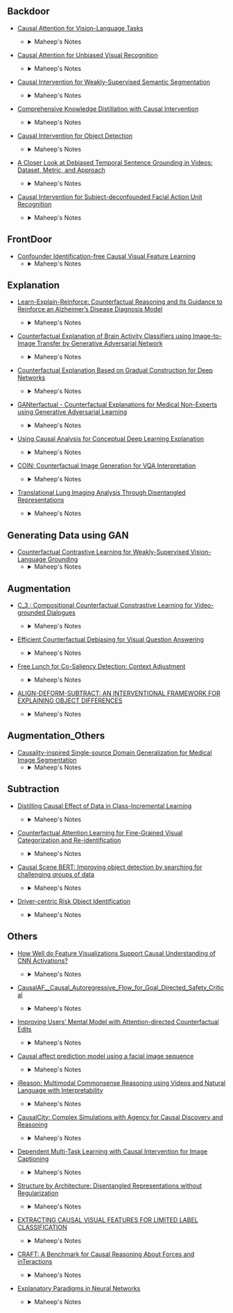 Backdoor
---
   - [Causal Attention for Vision-Language Tasks](https://openaccess.thecvf.com/content/CVPR2021/papers/Yang_Causal_Attention_for_Vision-Language_Tasks_CVPR_2021_paper.pdf)
      - <details><summary>Maheep's Notes</summary>
        The paper proposes to eradicate unobserved confounder using the front-door adjustment. The author implements the same using the two methods, i.e. **In-Sample Attention** and **Cross-Sample Attention**. The causal effect from the input set X to the target Y through a mediator Z. The attention mechanism can be split into two parts: a selector which selects suitable knowledge Z  from X, i.e. 
        
        `P(Z = z|X)` known as **In-Sampling** and a predictor which exploits Z to predict Y. <br>
        `P(Y|X) = sigma P(Z = z|X)P(Y|Z = z)`<br>
        But the predictor may learn the spurious correlation brought by the backdoor path from X to Z, and thus the backdoor method is used to block the path from X to Z, making it: <br>
        `P(Y|do(Z)) = sigma P(X = x)P(Y|X = x,Z)`<br>
        where `P(X = x)` is known as **Cross-Sampling** and making the whole equation: <br>
        `P(Y|do(X)) = sigma P(Z = z|X) sigma P(X = x)P(Y|Z = z, X = x)`

   
   
        ![Model](images/23.png)
        </details>  

   - [Causal Attention for Unbiased Visual Recognition](https://openaccess.thecvf.com/content/ICCV2021/papers/Wang_Causal_Attention_for_Unbiased_Visual_Recognition_ICCV_2021_paper.pdf)
  
      - <details><summary>Maheep's Notes</summary>
        Background plays a very common role as confounder and demands to train the model in way such as all the objectys come with various background so as to prevent bias in the model, e.g., a “dog” model is learned within “grass+dog” and “road+dog” respectively, so the “grass” and “road” contexts will no longer confound the “dog” recognition. But it faces with two types of problem: <br>
        1.) Such annotation is not only prohibitively expensive, but also inherently problematic, as the confounders are elusive in nature.<br>
        2.) Such coarser contexts will lead to the over-adjustment problem. The intervention not only removes the context, but also hurts beneficial causalities. <br>
        Also splitting the context split, to merge the ground-truth contexts into bigger splits to include all classes also faces problem as this kind of intervention removes the non-causal features of different contexts. Therefore the author proposes a causal attention module(CaaM) that self-annotates the confounders in unsupervised fashion which the causal features 
        
        `M` are retained while the non-causal features `S` are eradicated as shown in the figure below. Therefore to disentangle the the `S` and `M`, the equation can be derived as:<br>
        `P(Y|do(X)) = sigma_for_s sigma_for_m P(Y|X, s, m)P(m|X,s)P(s)`
        
        `P(Z = z|X)` known as **In-Sampling** and a predictor which exploits Z to predict Y. <br>
        `P(Y|X) = sigma P(Z = z|X)P(Y|Z = z)`<br>
        But the predictor may learn the spurious correlation brought by the backdoor path from X to Z, and thus the backdoor method is used to block the path from X to Z, making it: <br>
        `P(Y|do(Z)) = sigma P(X = x)P(Y|X = x,Z)`<br>
        where `P(X = x)` is known as **Cross-Sampling** and making the whole equation: <br>
        `P(Y|do(X)) = sigma P(Z = z|X) sigma P(X = x)P(Y|Z = z, X = x)`

   
   
        ![Model](images/24.png)
        </details>  


   - [Causal Intervention for Weakly-Supervised Semantic Segmentation](https://openaccess.thecvf.com/content/ICCV2021/papers/Wang_Causal_Attention_for_Unbiased_Visual_Recognition_ICCV_2021_paper.pdf)
      - <details><summary>Maheep's Notes</summary>
         In Weakly-Supervised Semantic Segmentation(WSSS) the confounder creates a major problem as the non-causal features gets associated with positively correlated pixels to labels, and also disassociates causal but negatively correlated ones. The author proposes to eradicate it using the backdoor adjustment. The Ground Truth(GT) is extracted using the CAM and therefore pseudo-labels with is used to train the model. The author proposes 4 main varibales for the SCM, i.e. Confounder "C", Mediator "M" which act as the image-specific representation, Input "X" and Output "Y", where the direct effect of "C" is cutoff from "X", by using class-specific average mask to approzimate the confounder 

         `C = {c1, c2, c3,.....,cn}` where `n` is the class size to finally compute the equation. 
        


        ![Equation](images/26.png)
        ![Model](images/25.png)
        </details>  


   - [Comprehensive Knowledge Distillation with Causal Intervention](https://proceedings.neurips.cc/paper/2021/file/b9f35816f460ab999cbc168c4da26ff3-Paper.pdf)
      - <details><summary>Maheep's Notes</summary>
        The paper proposes CID for an efficient biased free knowledge distillation, which is able to transfer the class representations which are largely ignored by the existing literature and by using softened logits as sample context information removes biases with causal intervention. The author implements it as:<br>
        1.) They distill the feature vector in the last layer.<br>
        2.) They use MSE on noramlized vectors so as to get the MSE not to get biased towards the samples that have large-norm features.<br>
        3.) They integrate the class representations using the class shapes to incorporate it into the student model as so not to only transfer the sample representation. 
        4.) By using the backdoor adjustment the effect of the prior knowledge of the teacher model because of the object and background co-occurences by setting each item to the prior knowledge to a class.  

        ![Model](images/28.png)
        </details>  

   - [Causal Intervention for Object Detection](https://ieeexplore.ieee.org/document/9643182)
      - <details><summary>Maheep's Notes</summary>
        The paper proposes to remove bias from the object detection models using the intervention, where the author uses the idea of two-stage detectors and apply backdoor adjustment to virtually obtain 

        `P(Y|do(X))` where the author proposes 4 variables namely input `X`, output `Y`, context confounder `C` and mediator `M` affected by both `X` and `C`, where the `C = {c1. c2, ..., cn}` belonging to different `n` categories in the dataset. The output `P(Y|do(X))` is represented as:<br>

        `P(Y|do(X)) = sigma P(c)P(Y|X,M = f(X,c))` where `M` is represented as <br>
        `M = sigma a_i*c_i*P(c_i)`<br>
        where `a_i` is the attention for category specific entry `c_i`.  

        ![Model](images/33.png)
        </details> 

   - [A Closer Look at Debiased Temporal Sentence Grounding in Videos: Dataset, Metric, and Approach](https://arxiv.org/pdf/2203.05243.pdf) 
      - <details><summary>Maheep's Notes</summary>
          The work focuses on Temporal Sentence Grounding in Videos, where SOTA models are being proposed but harness correlated features to increase the accuracy as tested by the author by creating a new dataset via merging two datasets and making the test data out of OOD examples. The author also argues on the metrics used by the previous works to get to optimal performance as the traditional metrics often fails when dataset contains over-long ground-truth moments get hit especialy with the small IOU threshold. Therefore the author proposes a new metric, i.e. *dR@n, IOU@m* that takes temporal distances between the predicted moments and ground-truth. To de-confound the network they propose to cut the different confounders effects on the label using the backdoor method and also to get the good/robust feature on language they exploit a semantic role labeling toolkit to parse the sentence into a three-layer semantic role tree, and a more fine-grained sentence feature is obtained by adopting hierarchical attention mechanism on the tree. For visual information, in order to discriminate video moments and distinguish different temporal relationships, a reconstruction loss function is created to enhance the video moment features.  

        </details>  

   - [Causal Intervention for Subject-deconfounded Facial Action Unit Recognition](https://www.aaai.org/AAAI22Papers/AAAI-399.ChenY.pdf) 
      - <details><summary>Maheep's Notes</summary>
          The work focuses on Facial expressions and the confounging factors that come due to individual's subject particular a slight variant in style to express an expression. The author solves this problem with a very unique method by taking into account the **Action Unit**, i.e. different sub-parts or muscles in a face where an individual may have some other mucles also getting activated than the muscles that are universal for that expression. The author proposes a model-agnostic system that not only considers the low-level facial-appearance features but also high level semantics relations among Action Units as they depend upon each other. The author builds and SCM by proposing 4 varibales, i.e. Image 
          
          *X*, Subject(Confounder) *S*, Latent Representation *R* and output *Y*, where the author eradicates the effect of *S* on *X*. The author implements it by having three modules:<br>
          1.) **Attention Module**: It takes the attention of the extracted feature and the different AU for each Subject which are computed by taking the average of all the samples of the Subject, denoted by `s_i`<br>
          2.) **Memory Module**: It consist `s_i` as defined above<br>
          3.) **Confounder Priors**:  It consist of the sample distribution of different `s_i` by taking the number of (samples in that subject)/(total samples) <br>

         ![Model](images/55.png)
        </details>  


FrontDoor
---
   - [Confounder Identification-free Causal Visual Feature Learning](https://arxiv.org/abs/2111.13420)
      - <details><summary>Maheep's Notes</summary>
         The paper aims to eradicate all the confounders that are present without observing them using the frontdoor adjustment criteria and also try to explain the success of MAML algorithm. The work deals with two major questions: <br>
         1.) How to model the intervening effects from other samples on a given sample in the training process. <br>
         2.) How to estimate the global-scope intervening effect across all samples in the training set to find a suitable optimization direction. <br>
         and therefore proposes a gradient-based optimization strategy to mitigate the intervening effects using an efficient cluster then-sample algorithm to approximate the global-scope intervening effects for feasible optimization. The author implements it by explicitly modelling the intervening effects of another sample x̃ on Z = h(x) effecting Y by instantiating P (Y |Z = h(x), x̃) with the calculated gradients of the sample x̃ with respect to f<br>

         `P(Y|Z = h(x), x̃) = f(Z = h(x))P(x̃)` <br>
         after clustering-then-sampling using the k-mean.



        ![Model](images/27.png)
        </details>  


Explanation
---
   - [Learn-Explain-Reinforce: Counterfactual Reasoning and Its Guidance to Reinforce an Alzheimer’s Disease Diagnosis Model](https://arxiv.org/abs/2108.09451) <!--- Not able to understand properly --> 
      - <details><summary>Maheep's Notes</summary>
         The work proposes to unify diagnostic model learning, visual explanation generation using the counterfactual explanation using a target class, and trained diagnostic model reinforcement guided by the visual explanation on the discriminative features extracted by the counterfactual explanation on the mSRI data for the muti-class classification. The author implements the system by learning the counterfactual map for explanation which consist of three modules 
         
         **Counterfactual Map Generator(CMG)**, **Reasoning Evaluator(RE)** and a **Discriminator(DC)**, where CMG generates the counterfactual image using the U-net technique giving a Mask and adding it to the input as given in the image below. RE directly evaluates the effect of the generated counterfactual map in producing the targeted label, and Discriminator makes it sure that the generated image look realistic. The **Reinforcement Representation Learning** tries to create a guide map using the above counterfactual map which highlight the extreme regions, i.e. the normal and the regions that have high probability that are abnormal.

        ![Model](images/46.png)

        </details>  

   - [Counterfactual Explanation of Brain Activity Classifiers using Image-to-Image Transfer by Generative Adversarial Network](https://arxiv.org/abs/2110.14927)
      - <details><summary>Maheep's Notes</summary>
        The paper proposes to generate counterfactual explanation for multi-class classification of fMRI data. The author proposes 
        
        **CAG** which is build upon **StarGAN**. The explanation is based upon the **Correct Classification** and **Incorrect Classification**, where the CAG converts the input to the target class and subtracts it pixel-wise so as to extract the activated regions, giving red(blue) output activation as to answer why the classifier predicted(not predicted) the target class. Auxillary discriminator is introduced so as to have a single discriminator to control multiple classes and produce their probability distribution, based on source and target class. 


        ![Model](images/37.png)

        </details> 

   - [Counterfactual Explanation Based on Gradual Construction for Deep Networks](https://arxiv.org/abs/2008.01897)
      - <details><summary>Maheep's Notes</summary>
         The work focuses on modifying the charecteristic of the image given the features of the Deep Neural Network classifier. The author takes in two measures, i.e. the image shold be easily explainable and should only be minimally modified. <br>
         The author impelements it using the two steps, namely:<br>
         
         1.) 
         
         **Masking Step**: It mask the appropriate region of the image, to which the model pays most attention, extracted using the gradients.<br>
         2.) **Composition Steps**: It perturbs the regions minimally so as to change the logits to the target class.

        ![Model](images/43.png)

        </details> 

   - [GANterfactual - Counterfactual Explanations for Medical Non-Experts using Generative Adversarial Learning](https://arxiv.org/abs/2012.11905)
      - <details><summary>Maheep's Notes</summary>
         The work proposes to create counterfactual explanation images for medical images by taking in two measures, i.e. there should be minimal change in the original image and the classifier predicts it in to the target class. The author accomplishes this goal using the image-to-image translation using StarGAN as shown in the picture below.  

        ![Model](images/44.png)

        </details>   

   - [Using Causal Analysis for Conceptual Deep Learning Explanation](https://arxiv.org/abs/2107.06098)
      - <details><summary>Maheep's Notes</summary>
         The work proposes to explain the model's decision using the hidden unit cells of the network in radiology. The author uses the associating the hidden units of the classifier to clinically relevant concepts using a linear sparse logistic regression. But to evaluate that the identified units truly influence the classifier’s outcome, they use mediation analysis through counterfactual interventions. A low-depth decision tree is constructed so as to translate all the discovered concepts into a straightforward decision rule, expressed to the radiologist. Technically the author implements it by using:<br>
         1.) 
         
         **Concept Associations**: The network is divided into 
         
         `phi1(.)` and `phi2(.)`, where the `phi1(.)` gives different concept in terms of features and `phi2(.)` do prediction. The output of `phi1(.)` gives a vector of `lbh` dimension with each unit having a binary prediction, i.e. if concept is present or absent.
         <br>
         2.) **Causal concept ranking**: A counterfactual `x'` for the input   `x` is generated for causal inference using a cGAN, where the concepts are denoted with `Vk(x)` and the left over hidden units are denoted by `bar(Vk(x))` and the effect is measured by: <br>
         `A = phi2(phi1(do(Vk(x)), bar(Vk(x'))))`  
         `B = phi2(phi1(Vk(x), bar(Vk(x))))`<br>
         `Effect = E[A/B - 1]`<br>
         3.) **Surrogate explanation function**: A function `g(·)` is introduced as a decision tree because many clinical decision-making procedures follow a rule-based pattern, based on the intial classifier `f(.)` based on the logits produced for different concepts.<br>

        ![Model](images/45.png)

        </details>  

   - [COIN: Counterfactual Image Generation for VQA Interpretation](https://arxiv.org/pdf/2201.03342.pdf)
      - <details><summary>Maheep's Notes</summary>
        The paper focuses on interpretability approach for VQA models by generating counterfactual images by minimal possible change, ensuring the image looks realistic. This paper introduces an attention mechanism that identifies question-critical objects in the image and guides the counterfactual generator to apply the changes on specific regions. Moreover, a weighted reconstruction loss is introduced in order to allow the counterfactual generator to make more significant changes to question-critical spatial regions than the rest of the image. <br>
        This is implemented by instead of generating a counterfactual image 
        
        `I'` based on the original image , the latter is concatenated with the attention map `M`, such that the concatenation `[ I; M]` serves as an input to the generator `G`, where the answer is passed into the `G` so as to create `I'`, where the regions are identified using GRAD-CAM, where the discriminator `D` ensures that image looks realistic and reconstruction loss is used to do miimal changes. The whole process happens as shown in the figure.  

        ![Model](images/32.png)
        </details>  

   - [Translational Lung Imaging Analysis Through Disentangled Representations](https://arxiv.org/abs/2203.01668) 
      - <details><summary>Maheep's Notes</summary>
         The work focuses on retrieving relevant information from the images of inter-species pathological processes by proposing the following features:<br>
         1.) able to infer the animal model, position, damage present and generate a mask covering the whole lung. <br>
         2.) Generate realistic lung images<br>
         3.) Generate counterfactual images, i.e. healthy versions of damaged input slice. <br>

         The author implements it by considering 3 factors for generating and masking the image, namely: animal model,
         
         `A`, the realtive position of axial slice, `S` and estimated lung damage, `Mtb`, via the hierarchy at different resolution scales `k`. By using the Noveau VAE to extract the latent space `z` variables to generate the mask `y` and image `x`.  


         ![Model](images/53.png)
        </details>  

Generating Data using GAN
---

   - [Counterfactual Contrastive Learning for Weakly-Supervised Vision-Language Grounding](https://papers.nips.cc/paper/2020/file/d27b95cac4c27feb850aaa4070cc4675-Paper.pdf)
      - <details><summary>Maheep's Notes</summary>
        The paper aim to solve the problem of Weakly supervised Vision Language Grounding, i.e. to localize target moments in a video using a query. The author uses counterfactual scenario to make the process more robust, based on the feature-level, relation-level and interaction level. <br>
        The two types of approaches are introduced so as to generate the counterfactual scenarios, namely 
        
        **DCT** and **RCT**, where the **DCT** aims to generate negative counterfactual scenarios by damaging the essential part of the visual content and **RCT** aims to generate three types of counterfactual scenarios, namely: **feature-level**, **interaction-level** and **relation-level** generate positive counterfactual scenarios by damaging inessential part of the visual content based on the above defined 3 approaches. <br>
        A ranking loss is also developed so as to develop the difference between the positive and negative samples. <br>
        The **feature-level** focuses on the critical region proposals, which are modified using the memory bank containing the proposal features from randomly selected different samples, whereas the **interaction-level** features also uses memory bank to modify the interaction-level features, i.e. the word level features that correspond to the proposal features. The memory-bank contains the language features from different samples. <br>
        The **relational-level** approach focuses on the relation, i.e. the edges connecting the propsal "j" from proposal "i". The crucial edges are then destroyed by **DCT** whereas the inessential by **RCT**. 


        ![Model](images/29.png)
        </details>  


Augmentation
---
   - [C_3 : Compositional Counterfactual Constrastive Learning for Video-grounded Dialogues](https://arxiv.org/abs/2106.08914)
      - <details><summary>Maheep's Notes</summary>
        The paper focuses on the video-grounding using the diaglouges and inputs, where the author inlcudes the turn based events which let the model give high priority to some instances rather than uniformly giving to all. Also the author separates the dialogue context and video input into object and action, through which they are able to parse through if the query is about object or any action taken, as shown in the figure below.  
        
        ![Model](images/31.png)

        Also they generate counterfactual scenarios by removing irrelavant objects or actions to create factual data and by removing relevant object or actions, they generate counterfactual data, finally making the equations as: 

        `H_t^- = H_{t, obj}^- + H_{t, act}`<br>
        `H_t^+ = H_{t, obj}^+ + H_{t, act}`<br>
        `I^- = I_obj + I_act^-`<br>
        `I^+ = I_obj + I_act^+`<br>

        where `H_t^-` denotes counterfactual dialogue context in instance `t` and `I^-` represents the counterfactual image input.

        ![Model](images/30.png)
        </details>  


   - [Efficient Counterfactual Debiasing for Visual Question Answering](https://openaccess.thecvf.com/content/WACV2022/papers/Kolling_Efficient_Counterfactual_Debiasing_for_Visual_Question_Answering_WACV_2022_paper.pdf)
      - <details><summary>Maheep's Notes</summary>
        The paper proposes a novel model-agnostic counterfactual training procedure, namely Efficient Counterfactual Debiasing (ECD). The author implements the technique by defining the three modules in this work:<br>
        1.) 
        
        **ECD-V**: The module focuses on creating the counterfactual and factual scenes in the the visual regions which are identified by extracting the nouns using POS tagger from questions and similarity is defined between the nouns and object categories. The ones with highest scores are removed from the image. <br>
        2.) **ECD-Q**: The module focuses on creating the counterfactual and factual questions in the question regions by separating *question-type words* and *stop-words* to identify the critical words, which are removed to create counterfactual questions and factual are created by removing the inessential words, i.e. *question-type words* or *stop-words*.<br>
        3.) **Negative Answer Assignment**: The module assign ground-truth answers to counterfatual pairs. To make this effective the author analyzes the number of occurrences of each answer and normalize the number of occurrences of an answer for a specific question by the total number of occurrences of that question type in the training set. The top-N answers with the highest predicted probabilities are selected as A+ and the Ground-truth answers(GT) and the negative answers A- as all answers of GT but those in A+.

        ![Model](images/34.png)
        </details> 

   - [Free Lunch for Co-Saliency Detection: Context Adjustment](https://arxiv.org/abs/2108.02093)
      - <details><summary>Maheep's Notes</summary>
        The paper focus on collecting dataset for co-saliency detection system called Context Adjustment Training. The author introduces counterfactual training to mitigate the finite dataset to achieve the true data distribution. Based on it the author proposes to use context adjustment using the 
        
        **group-cut-paste** method to imporve the data distribution. GCP turns image `I` into a canvas to be completed and paint the remaining part through the following steps:<br> 
        (1) classifying candidate images into a semantic group Z (e.g., banana) by reliable pretrained models<br>
        (2) cutting out candidate objects (e.g., baseball, butterfly, etc.)<br> (3) pasting candidate objects into image samples as shown in the figure below.<br>
        To make the process more robust the author proposes to have three metrics, namely:<br>
        a.) **Abduction**: In the new generated data the co-saliency image should remina unchanged.<br>
        b.) **Action**: The mask sould remain unchanged from the GT of the image and should be optimal for it's value.<br>
        c.) **Prediction**: The probability distribution of the image should remian unchanged. 

        ![Model](images/42.png)

        </details> 


   - [ALIGN-DEFORM-SUBTRACT: AN INTERVENTIONAL FRAMEWORK FOR EXPLAINING OBJECT DIFFERENCES](https://arxiv.org/abs/2203.04694) 
      - <details><summary>Maheep's Notes</summary>
         The work focuses to define the differences betwen the objects by intervening on the image of the source object 

         `X_s` converting into the target object image `X_t`, by modifying it and quantifying the parameters via changing it's **affnity** by changing the scaling `s`, translation `∆t` and in-plane rotation `∆θ`. **Shape** acts as the second parameter by which the image is changed. The transformation takes place in the same order as if shape is changed before that it will also have the effect of changing the pose of the image. **Subtract** act as the third module to change the image via removing the background using a segmentaion model to see the apperance difference using MSE.  


         ![Model](images/52.png)
        </details> 

Augmentation_Others
---   
   - [Causality-inspired Single-source Domain Generalization for Medical Image Segmentation](https://arxiv.org/pdf/2111.12525.pdf)
      - <details><summary>Maheep's Notes</summary>
        The paper proposes solve the problem of Domain Generalization for image segementation m using the two modules:<br>
        1.) 
        
        **GIN**: It promotes to preserve the shape of information as it is one of the most improtant information that remains invariant while domain shift and also is intuitively causal to segmentation results. <br>
        This is implemented by augmenting the image to have diverse appearances via randomly-weighted shallow convolutional networks, as shown in the diagram below.<br>
        2.) **IPA**: It focuses on removing the confounding factors from the image like thebackground and also the acquisiton process, where different tissues are given different color. The author uses 

        `do(.)` to remove the confouning nature of on `A` on `S` by transforming the `A` using the `T_i(.)` photometric transformation. <br>
        The psuedo-correlation is proposed so as to deconfound background that is correlted with the output by changing the pixels that correspond to different values are given different values unsupervised fashion. The pseudo-correlation map is impelemnted by using the continous random-valued control points with low spatial frequency, which are multiplied with the `GIN` augmented image.  

        ![Model](images/35.png)
        </details> 


Subtraction
---
   - [Distilling Causal Effect of Data in Class-Incremental Learning](https://arxiv.org/abs/2103.01737)
      - <details><summary>Maheep's Notes</summary>
        The paper proposes to immune the forgetfull nature of NN while shifting to new data from old data. The author discusses the three main methods which are used now to mitigate this problem.<br>
        1.) 
        
        **Data Replay**: This focus on to include a small percentage of old data in the new data.<br>
        2.) **Feature Distillation** and **Logit Distillation**: This focuses on to the effect is the features/logits extracted from the new data by using the old network, which is imposed on the new training by using the distillation loss, regulating that the new network behavior should not deviate too much from the old one.<br>

        The paper focuses on to explain the causal effect of these methods. The work proposes to calculate the effect of old data on the current predicition  
        
        `Y`, making the equation `Effect = P(Y|D = d) - P(Y|D = 0)`, which comes `0` when the old data has no influence on `Y`, while if we calculate the impact in replay or distillation, will not be `0`. The work proposes to further enhace the replay method by passing down the causal effect of the old data, rather than the data. Therefore making the whole process computationally inexpensive by conditioning on `Xo`, i.e. the old data representaiton and therefore making the equation:<br>
        `Effect = P(Y|I, Xo)(P(I|Xo, D = d) - P(I|Xo, D = 0))` <br>
        further defining it as: <br>
        `Effect = P(Y|I, Xo)W(I = i, Xo, D)`<br>
        The paper aims to increase the value of `W(.)` expression as it depends the close similarity between the representation of the similar image in old model and new model.
        
         
        ![Model](images/36.png)


        </details> 

   - [Counterfactual Attention Learning for Fine-Grained Visual Categorization and Re-identification](https://arxiv.org/abs/2108.08728)
      - <details><summary>Maheep's Notes</summary>
        The paper proposes to improve attention using a counterfactual attention learning method based on causal inference. The author argues that the most existing methods learns the attention in a weakly-supervised way. The basic idea is to quantitate the quality of attentions by comparing the effects of facts (i.e., the learned attentions) and the counterfactuals (i.e., uncorrected attentions) on the final prediction (i.e., the classification score). Then, we propose to maximize the difference to encourage the network to learn more effective visual attentions and reduce the effects of biased training set. The author implements it by:<br>
        1.) The attention maps are extracted from the image, 

        `A = {A1, A2, A3,....., An}`, the attention maps are used to extract the respective feature from the image. `hi = gamma(X*Ai)`, where all the `hi` are normalized to get the `h = normalize(h, h2,...., hn)` which is used to predict. 
        2.) The attention is intervened to get the effect on the output of the model, i.e. <br>
        `Y_effect = E[Y(A = A, X = X) - Y(do(A = bar(A))), X = X]`<br>
        It is expected to achieve two-conditions using this method:<br> 
        a. ) The attention model should improve the prediction based on wrong attentions as much as possible, which encourages the attention to dis- cover the most discriminative regions and avoid sub-optimal results<br> b.) The prediction based on wrong attentions is penalized, which forces the classifier to make decision based more on the main clues instead of the biased clues and reduces the influence of biased training set.

        ![Model](images/40.png)

        </details> 

   - [Causal Scene BERT: Improving object detection by searching for challenging groups of data](https://arxiv.org/pdf/2202.03651) 
      - <details><summary>Maheep's Notes</summary>
          The work is based on the rare scenarios that occur in the self-driving where the model is built and then when it fails for a group, the dataset is collected, annotated and the model is trained on that, which is a very time-consuming and risky process. The author proposes to identify these groups during the training of the model such as specific 

          *weather patterns*, *Vehicle types* and *Vehicle positioning*. The author harnesses the Simulation and **MLM**(Masked Language Model) to apply causal intervention so as to generate counterfactual scenarios while **MLM**, acts as a Denoising Autoencoder to generate data near true distribution. The different tokens represent different groups such as *weather*, *agent asset*, *rotations*, etc. and are masked to generate counterfactual image. The author uses the score function `f(phi, I, L)` where `phi` is the model, `I` is the image and `L` is the label. The score function is used to identify the vulnerable groups using the `rho` function: <br>
          `rho` =  `f(phi, I', L')` - `f(phi, I, L)`<br>
          if `|rho| >= t`, where `t` is the threshold, which defines if the `rho` is very negative or positive then the modified group is vulnerable.


        </details>  

   - [Driver-centric Risk Object Identification](https://arxiv.org/abs/2106.13201) 
      - <details><summary>Maheep's Notes</summary>
         The work proposes to preapre the dataset for identifying risk objects using the Intention and Response of the driver, where a model is deployed to match the response prediction from the driver prediction. The author implements by having the modules of 

         **Perception**, which represents different embeddings of the objects present, **Comprehension** which evaluates the interaction between the driver and thing or stuff using the Ego-Thing Graph and Ego-Stuff Graph, where Ego-Thing Graph have the embedding of how the driver react with the things such as the car, person, bicycle and the Ego-Stuff Graph have the embedding of how the driver reacts with the Stuff in the envionment such as roads, footpath, and Traffic Sign. The last module is of **Projection**  which is used to predict the future forecasts. <br>

         The Causal reasoning module is added to the model so as to augment the data only in "GO" scenarion, i.e. no risk objects are present to remove the non-causal features by randomly selecting top k ransdom objects. It is also used in "STOP" scenarios, to identify the risk object identification by using the same intervention maethod of inpainting. The "GO" score is computed by removing the different object and the one object with removal that gives the highest "GO" score is identified as the risk object.  
        </details> 

Others
---
   - [How Well do Feature Visualizations Support Causal Understanding of CNN Activations?](https://arxiv.org/abs/2106.12447)
      - <details><summary>Maheep's Notes</summary>
        The paper proposes to identify the benefits of providing users with visualization of unit's activation based on different features of the input, so as to provide humnas with precise information about the image features that casuse a unit to be activated. <br>
        The author uses the counterfactually inspired task to evaluate how well do feature visualization support causal understanding of CNN activations. The author implements it by using 5 kiond of images, namely: <br>

        1.) 
        
        **Synthetic Reference** : These are image that are generated from optimized result of feature visualization method.<br>
        2.) **Natural Reference** : Most strong actiavted samples are taken from the dataset.<br>
        3.) **Mixed Reference** : 4 synthetic and 5 Natural refernce are taken, to take the best of both worlds<br>
        4.) **Blurred Reference** : Everything is blurred, except a patch.<br>
        5.) **No Reference** : Only query image is given and no other image.<br>

        The author concludes the research by concluding that the performance of humans with visualization and no visualization did not have very significant differences.

        ![Model](images/38.png)
        </details>                

   - [CausalAF__Causal_Autoregressive_Flow_for_Goal_Directed_Safety_Critical](https://arxiv.org/abs/2110.13939)
      - <details><summary>Maheep's Notes</summary>
        The paper proposes to generate goal-direceted data satisfying a given goal for safety-critical situations. The author argues that the 
        
        **Behavioural Graph** unearths the causality from the **Causal Graph** so as to include in the generated samples. This is done using two methods namely:<br>
        1.) **COM** : It maintians the **Q** , to ensure that the cause is generated in terms of nodes only after the effect. It is also noted that the node have many parents, therefore the node is considered valid only when all of it's parents have been generated.<br> 
        2,) **CVM** : The correct order of causal order is not sufficient for causality therefore CVM is proposed so as to only consider the nodes when the information of it's parents are available and the information only flow to a node from it's parents. 

        ![Model](images/39.png)

        </details>                


   - [Improving Users’ Mental Model with Attention-directed Counterfactual Edits](https://arxiv.org/abs/2110.06863)
      - <details><summary>Maheep's Notes</summary>
        The paper show that showing controlled counterfactual image-question examples are more effective at improving the mental model of users as compared to simply showing random examples. The statement is evaluated by asking the users to predict the model’s performance on a test counterfactual image. It is noted that, overall an improvement in users’ accuracy to predict answer change when shown counterfactual explanations. The counterfactual image is generated either by retrieving an image where the answer is different or by removing the visually important patch from the image, which is identified using the attention maps, using a GAN network. The patch with high and low attention are removed to evaluate the decision of VQA. Based on it a user can hypothetically learn whether the VAQ model is behaving rationally or not. 

        ![Model](images/41.png)

        </details>      


   - [Causal affect prediction model using a facial image sequence](https://arxiv.org/abs/2107.03886) 
      - <details><summary>Maheep's Notes</summary>
         The work proposes to learn the causal affect prediction network (CAPNet), which uses only past facial images to predict corresponding affective valence and arousal, after learning the causal inference between the past images facial-expressions and the current affective state. The author implements it as:<br>
         The system mainly consist of 2 modules:<br>
         1.) 
         
         **Feature Extractor**: The module consist of REsNeXt and SENet to extract the features from the image using the FER model as it is and output the valence and arousal of the subject.<br>
         2.) **Causality Extractor**: It consist of a LSTM layer and two FC layers. During the integration of sequential data into the single hidden state, the LSTM layer learn the causal inference between the past facial images and the affective state. The FC layers eventually convert the single hidden state to the predicted affective state.  

        ![Model](images/47.png)

        </details>  


   - [iReason: Multimodal Commonsense Reasoning using Videos and Natural Language with Interpretability](https://arxiv.org/abs/2107.10300) 
      - <details><summary>Maheep's Notes</summary>
         The work proposes to extract the causal events using the videos and text. The author claimes that objects in the video and time-ordered nature of events promotes causality, therefore removing bias. The author implememnts by using the architecture given below.<br>

        ![Model](images/48.png)

        The CFDM module localize the said events in the video and outputs a pair of images, i.e. 
        
        `I1` and `I2` from the video. The aim is to infer causality from the event in `I1` into `I2`. The **Causality Rationalization Module** outputs a string explaining the commonsense reasoning using natural language for causal events `e1` from `I1` and `e2` from `I2`.

        </details>  

   - [CausalCity: Complex Simulations with Agency for Causal Discovery and Reasoning](https://arxiv.org/abs/2106.13364) 
      - <details><summary>Maheep's Notes</summary>
         The work proposes to generate a data with rare events in substantial amount for safety-critical decisions of driving using a simulated environment having the ability to introduce confounders, observed and unobserved using the agency or high-level controls, that define the agents behaviour in an abstract format. The author implements it as:<br>

         The author introduces two main things that totallly build up the whole simulated environment, i.e. 
         
         **JSON** file that contains the vehicles that should be present, their start location, and high-level features which are flexible and can be regulated using the **Python API**. To make the whole enviroment 6 types of varibales are introduced, namely: <br>
         1.) **Environment Features**: It contains the information about the basic objects in the environment like trees, pole, etc. <br>
         2.) **Vehicles**: It contains the vehicle positions, their velocities and information about the collision. <br>
         3.) **Traffic Lights**: It contains the information where the traffic lights will be and how will they react at different time frame.<br>
         4.) **Environment**: It contains the information about the weather, from which the confounders can be easily added. <br>
         5.) **Views/Cameras**: It has the ability where to place the camera for recording, therefore providing the dataset with third person or bird eye view. <br>
         6.) **Logging**: The log of different vehicles and state of traffic lights are recorded in it. Although other things can also be included.   <br>

         Using the author prepares two types of dataset:<br>
         a.) **Toy Dataset**: It contains no confounders, agency but only causal relationship.<br>
         b.) **CausalityCity**: It contains confounders, agency and also causal relationship.

        ![Model](images/49.png)

        </details>  

 

   - [Dependent Multi-Task Learning with Causal Intervention for Image Captioning](https://arxiv.org/abs/2105.08573) 
      - <details><summary>Maheep's Notes</summary>
         The work proposes to enhance the capability of Image Captioning systems by creating the content consistency to have non-contradicting views and provide informative information. The author implements it by eradicating the counfounder, cutting the link between the visual features and possible confounders. This is done by introducing a mediator 

         `m` and the proxy confounder `c` to eradicate the real confounder `z_c`. In these type of systems it is to be considered that the mediator is not affected by the counfounder after the intervention. 

        ![Model](images/51.png)

        </details>  


   - [Structure by Architecture: Disentangled Representations without Regularization](https://arxiv.org/abs/2006.07796) 
      - <details><summary>Maheep's Notes</summary>
         The work focuses on the problem of self-supervised structured representation learning using autoencoders for generative modeling. The author proposes the structural autoencoder architecture inspired by structural causal models, which orders information in the latent space, while also, encourages independence. Notably, it does so without additional loss terms or regularization. The SAE architec- ture produces high quality reconstructions and generated samples, improving extrapolation, as well as achieving a significant degree of disentanglement across a variety of datasets.

        </details>      

   - [EXTRACTING CAUSAL VISUAL FEATURES FOR LIMITED LABEL CLASSIFICATION](https://arxiv.org/abs/2103.12322) 
      - <details><summary>Maheep's Notes</summary>
         The work focuses to extract causal features
         
         `C`, separating them from context features `B` while computed from Grad-CAM using the Huffman encoding which increases the performance by 3% in terms of accuracy and also retains 15% less size in bit size. <br>
         The author implements it by arguing that given the just features `G = C U B` are given. By taking the analogy of the sets given below, the author extracts `B` as given in the following equations below:<br>

        ![Model](images/50.png)

         `C_p = G_p - B_p`,.....................(1) i.e. for prediciton `p`<br>
         `B_p = C_(p,q) - C_(bar(p),bar(q)) - C_(bar(p),p)` ...................(2)<br>
         which denotes the following things:<br>
         `C_(p,q)`: "Why p or q?"<br>
         `C_(bar(p),bar(q))`: "Why neither P nor Q"<br>
         `C_(bar(p),p)`: "Why not P with 100% confidence?"<br>

         Therefore (1) can be eaily be obtained after substituting the value of (2) in it. 
        </details>  


   - [CRAFT: A Benchmark for Causal Reasoning About Forces and inTeractions](https://arxiv.org/abs/2012.04293) 
      - <details><summary>Maheep's Notes</summary>
         The work proposes a dataset named CRAFT visual question answering dataset that requires causal reasoning about physical forces and object interactions. It contains three question categories, namely:<br> 

         1.) **Descriptive Questions** : It requires extracting the attributes of objects, especially those involving counting, need temporal analysis as well<br>
         2.) **Counterfactual Questions** : It requires understanding what would happen if one of the objects was removed from the scene. For ex: *“Will the small gray circle enter the basket if any of the other objects are removed?”*<br> 
         3.) **Causal Questions** : It involves understanding the causal interactions between objects whether the object is causing, enabling, or preventing it. <br> 

        </details>  

   - [Explanatory Paradigms in Neural Networks](https://arxiv.org/pdf/2202.11838) 
      - <details><summary>Maheep's Notes</summary>
          The work present a study on explainability in Neural Networks. The author explores the Observed Explanatory Paradigms through reasoning especially the 
          
          **Abductive Reasoning** from the three reasoning methods, including **Deductive Reasoning** and **Inductive Reasoning**. The author explains the **Abductive Reasoning** hypothesises to support a prediction and if seen abstractly defines it into three major fields, explained clearly by taking manifold into the picture, dealing with: <br>
          1.) **Observed Correlation**: It majorly deals with the question *Why P?*, where *P* is a class. The goal here is find all the dimensions of the manifold, denoted by 
          `T_f` from the constructerd manifold, denoted by `T` that justifies the class *P* classification from the network, denoted by `M_cu(.)`<br>
          2.) **Observed Counterfactual**: It majorly deals with the counterfactual question, i.e. *What if not P?*. It deals with interventions so as to change the direction of some of the dimensions by  intervention using `do(.)` calculus to indetify the most non-trivial features a specific attribute of *P* denoted by `M_cf(.)`<br>
          3.) **Observed Contrastive Explanations**: It majorly deals with the counterfactual question, i.e. *What P rathre than Q?*. It deals with interventions so as to change the direction of some of the dimensions to chenge the prediciton of network from `P` to `Q`, to identify the most non-trivial features separating class from *P* and *Q* denoted by `M_ct(.)`<br>
          The authors discusses **Probabalistic Components of Explanations** that can take into consideration the questions defined above and make explanation more substatial by:<br>
          `M_c(x) = M_cu(x) + M_ct(x) + M_cf(x)`<br>
          Besides this the author discusses about the **Contrast-CAM**, **Counterfactual-CAM**, **Grad-CAM** technique which is generally used for observing Observed Correlations. The **Counterfactual-CAM** is used for **Observed Counterfactual** negates the gradient to decrease the effect of the predicted class resulting in highlighted regions in case when the object used to make the decision were not present intially. The **Contrast-CAM** is used for third scenario of **Observed Contrastive Explanations** where a loss between class *P* and *Q* is constructed to backpropogate it and find contrastive features. 

         ![Model](images/54.png)
        </details>  

